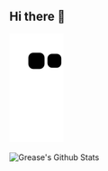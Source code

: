 ## Hi there 👋  



<!--**zmj159809/zmj159809** is a ✨ _special_ ✨ repository because its `README.md` (this file) appears on your GitHub profile.

Here are some ideas to get you started:

- 🔭 I’m currently working on ...
- 🌱 I’m currently learning ...
- 👯 I’m looking to collaborate on ...
- 🤔 I’m looking for help with ...
- 💬 Ask me about ...
- 📫 How to reach me: ...
- 😄 Pronouns: ...
- ⚡ Fun fact: ...
 href="https://www.hoyolab.com/article/19475534?utm_source=sns&utm_medium=link"

 
<img src="https://hoyocard.qhy04.com/hi3/0/78119035.png" alt="hoyo-card" /> 崩三card
-->

![](https://raw.githubusercontent.com/zmj159809/zmj159809/main/assets/github-contribution-grid-snake.svg)

<img align="center" src="https://github-readme-stats.vercel.app/api?username=zmj159809&show_icons=true" alt="Grease's Github Stats" />

<!--
<a><img src="https://upload-os-bbs.hoyolab.com/upload/2023/06/19/f47aa09543e2e9effb71e9570523afa2_4469488566839595911.gif" width="20%" title="芽衣真是太可爱了" align="right"></a>


[![Honkai_3rd Stats](https://hoyocard.qhy04.com/hi3/detail/0/78119035.png)](https://enka.network/u/160690769/)


<img src="https://upload-os-bbs.hoyolab.com/upload/2023/06/19/b4a88ac82b95d56111f854cf40f2b32c_1647645067955024521.gif" width="20%" title="琪亚娜真是太可爱了" align="right">

[![Genshin Stats](https://hoyocard.qhy04.com/gs/detail/9,40,53,56,57,58,62,64,78/182465392.png)](https://enka.network/u/160690769/)


[![StarRail Stats](https://hoyocard.qhy04.com/sr/detail/1/73223322.png)](https://enka.network/hsr/101373476/)


[![ZZZ Stats](https://hoyocard.qhy04.com/zzz/detail/0/73223322.png)](https://enka.network/zzz/17011865/)
-->


